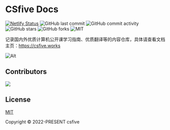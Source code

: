 
# CSfive Docs

[![Netlify Status](https://api.netlify.com/api/v1/badges/07eed94d-2827-4038-9b8e-0b8148134780/deploy-status)](https://app.netlify.com/sites/csfive/deploys)
![GitHub last commit](https://img.shields.io/github/last-commit/csfive/docs?style=flat)
![GitHub commit activity](https://img.shields.io/github/commit-activity/m/csfive/docs?style=flat)
![GitHub stars](https://img.shields.io/github/stars/csfive/docs?style=flat)
![GitHub forks](https://img.shields.io/github/forks/csfive/docs?style=flat)
![MIT](https://img.shields.io/github/license/csfive/docs?style=flat)


记录国内外优质计算机公开课学习指南、优质翻译等的内容仓库，具体请查看文档主页：https://csfive.works

![Alt](https://repobeats.axiom.co/api/embed/f22a705ce127e5a5b9ecf42fbda8ce7b56309c25.svg "Repobeats analytics image")



## Contributors

<a href="https://github.com/csfive/docs/graphs/contributors">
  <img src="https://contrib.rocks/image?repo=csfive/docs" />
</a>


## License

[MIT](https://opensource.org/licenses/MIT) 

Copyright © 2022-PRESENT csfive
